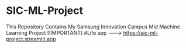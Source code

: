 # SIC-ML-Project
This Repository Contains My Samsung Innovation Campus Mid Machine Learning Project 
[!IMPORTANT]
#Life app  --->  https://sic-ml-project.streamlit.app
